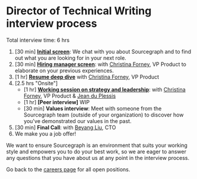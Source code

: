 # Director of Technical Writing interview process

Total interview time: 6 hrs

1. [30 min] **[Initial screen](../initial_screen.md)**: We chat with you about Sourcegraph and to find out what you are looking for in your next role.
1. [30 min] **[Hiring manager screen](../hm_intro_call.md)**: with [Christina Forney](../../../../../../team/index.md#christina-forney), VP Product to elaborate on your previous experiences.
1. [1 hr] **[Resume deep dive](../../../../../talent/process/types_of_interviews.md#resume-deep-dive)** with [Christina Forney](../../../../../../team/index.md#christina-forney), VP Product
1. [2.5 hrs "Onsite"]
   - [1 hr] **[Working session on strategy and leadership](../../../../../talent/process/types_of_interviews.md#working-session-on-strategy--leadership)**: with [Christina Forney](../../../../../../team/index.md#christina-forney), VP Product & [Jean du Plessis](../../../../../../team/index.md#jean-du-plessis)
   - [1 hr] **[Peer interview]** WIP
   - [30 min] **Values interview**: Meet with someone from the Sourcegraph team (outside of your organization) to discover how you've demonstrated our values in the past.
1. [30 min] **Final Call**: with [Beyang Liu](../../../../../../team/index.md#beyang-liu), CTO
1. We make you a job offer!

We want to ensure Sourcegraph is an environment that suits your working style and empowers you to do your best work, so we are eager to answer any questions that you have about us at any point in the interview process.

Go back to the [careers page](https://boards.greenhouse.io/sourcegraph91) for all open positions.
